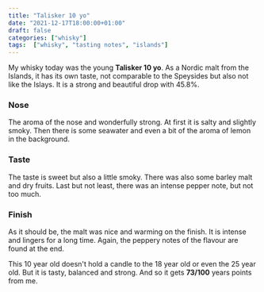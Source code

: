 ```yaml
---
title: "Talisker 10 yo"
date: "2021-12-17T18:00:00+01:00"
draft: false
categories: ["whisky"]
tags:  ["whisky", "tasting notes", "islands"]
---
```


My whisky today was the young **Talisker 10 yo**. As a Nordic malt from the Islands, it has its own taste, not comparable to the Speysides but also not like the Islays.  It is a strong and beautiful drop with 45.8%.

### Nose

The aroma of the nose and wonderfully strong. At first it is salty and slightly smoky. Then there is some seawater and even a bit of the aroma of lemon in the background.

### Taste

The taste is sweet but also a little smoky. There was also some barley malt and dry fruits. Last but not least, there was an intense pepper note, but not too much.

### Finish

As it should be, the malt was nice and warming on the finish. It is intense and lingers for a long time. Again, the peppery notes of the flavour are found at the end.

This 10 year old doesn't hold a candle to the 18 year old or even the 25 year old. But it is tasty, balanced and strong. And so it gets **73/100** years points from me.
